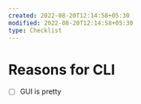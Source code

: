 ```yaml
---
created: 2022-08-20T12:14:58+05:30
modified: 2022-08-20T12:14:58+05:30
type: Checklist
---
```


# Reasons for CLI

- [ ] GUI is pretty
